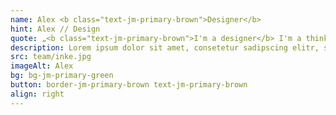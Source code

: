 ```yaml
---
name: Alex <b class="text-jm-primary-brown">Designer</b>
hint: Alex // Design
quote: „<b class="text-jm-primary-brown">I'm a designer</b> I'm a thinker, I'm a creator. “
description: Lorem ipsum dolor sit amet, consetetur sadipscing elitr, sed diam nonumy eirmod tempor invidunt ut labore et dolore magna aliquyam erat, sed diam voluptua.Lorem ipsum dolor sit amet, consetetur sadipscing elitr, sed diam nonumy eirmod tempor invidunt ut labore et dolore magna aliquyam erat, sed diam voluptua.<br><br>Lorem ipsum dolor sit amet, consetetur sadipscing elitr, sed diam nonumy eirmod tempor invidunt ut labore et dolore magna aliquyam erat, sed diam voluptua.
src: team/inke.jpg
imageAlt: Alex
bg: bg-jm-primary-green
button: border-jm-primary-brown text-jm-primary-brown
align: right
---
```

